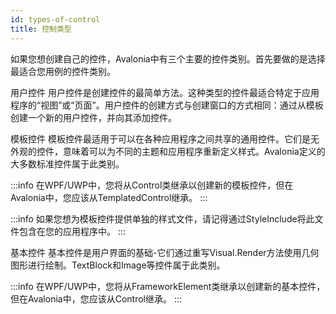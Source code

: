```yaml
---
id: types-of-control
title: 控制类型
---
```


如果您想创建自己的控件，Avalonia中有三个主要的控件类别。首先要做的是选择最适合您用例的控件类别。

用户控件
用户控件是创建控件的最简单方法。这种类型的控件最适合特定于应用程序的“视图”或“页面”。用户控件的创建方式与创建窗口的方式相同：通过从模板创建一个新的用户控件，并向其添加控件。

模板控件
模板控件最适用于可以在各种应用程序之间共享的通用控件。它们是无外观的控件，意味着可以为不同的主题和应用程序重新定义样式。Avalonia定义的大多数标准控件属于此类别。

:::info
在WPF/UWP中，您将从Control类继承以创建新的模板控件，但在Avalonia中，您应该从TemplatedControl继承。
:::

:::info
如果您想为模板控件提供单独的样式文件，请记得通过StyleInclude将此文件包含在您的应用程序中。
:::

基本控件
基本控件是用户界面的基础-它们通过重写Visual.Render方法使用几何图形进行绘制。TextBlock和Image等控件属于此类别。

:::info
在WPF/UWP中，您将从FrameworkElement类继承以创建新的基本控件，但在Avalonia中，您应该从Control继承。
:::
